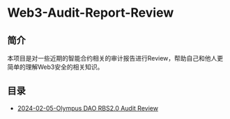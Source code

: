 # Web3-Audit-Report-Review

## 简介
本项目是对一些近期的智能合约相关的审计报告进行Review，帮助自己和他人更简单的理解Web3安全的相关知识。

## 目录

- [2024-02-05-Olympus DAO RBS2.0 Audit Review](./2024-02-05-Olympus_RBS2.0_Audit_Review.md)
